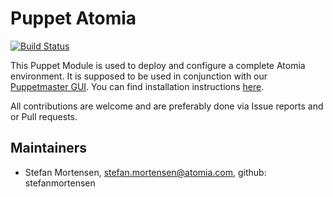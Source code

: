 # Puppet Atomia

[![Build Status](https://travis-ci.org/atomia/puppet-atomia.svg?branch=master)](https://travis-ci.org/atomia/puppet-atomia)

This Puppet Module is used to deploy and configure a complete Atomia environment. It is supposed to be used in conjunction with our [Puppetmaster GUI](https://github.com/atomia/puppetmaster-gui). You can find installation instructions [here](https://github.com/atomia/puppetmaster-gui/wiki/Installing-a-production-environment).


All contributions are welcome and are preferably done via Issue reports and or Pull requests.

## Maintainers
* Stefan Mortensen, stefan.mortensen@atomia.com, github: stefanmortensen
